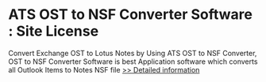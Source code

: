 # ATS OST to NSF Converter Software : Site License
Convert Exchange OST to Lotus Notes by Using ATS OST to NSF Converter, OST to NSF Converter Software is best Application software which converts all Outlook Items to Notes NSF file
[>> Detailed information](https://secure.shareit.com/shareit/product.html?productid=300778904&affiliateid=200057808)